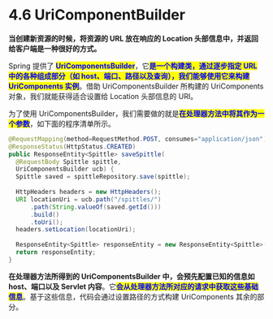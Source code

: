 # 4.6 UriComponentBuilder

**当创建新资源的时候，将资源的 URL 放在响应的 Location 头部信息中，并返回给客户端是一种很好的方式。**

Spring 提供了 <mark style="color:blue;">**UriComponentsBuilder**</mark>，它<mark style="color:blue;">**是一个构建类，通过逐步指定 URL 中的各种组成部分（如 host、端口、路径以及查询），我们能够使用它来构建 UriComponents 实例**</mark>。借助 UriComponentsBuilder 所构建的 UriComponents 对象，我们就能获得适合设置给 Location 头部信息的 URI。

为了使用 UriComponentsBuilder，我们需要做的就是<mark style="color:blue;">**在处理器方法中将其作为一个参数**</mark>，如下面的程序清单所示。

```java
@RequestMapping(method=RequestMethod.POST, consumes="application/json")
@ResponseStatus(HttpStatus.CREATED)
public ResponseEntity<Spittle> saveSpittle(
  @RequestBody Spittle spittle, 
  UriComponentsBuilder ucb) {
  Spittle saved = spittleRepository.save(spittle);
    
  HttpHeaders headers = new HttpHeaders();
  URI locationUri = ucb.path("/spittles/")
      .path(String.valueOf(saved.getId()))
      .build()
      .toUri();
  headers.setLocation(locationUri);
    
  ResponseEntity<Spittle> responseEntity = new ResponseEntity<Spittle>(saved, headers, HttpStatus.CREATED);
  return responseEntity;
}
```

**在处理器方法所得到的 UriComponentsBuilder 中，会预先配置已知的信息如 host、端口以及 Servlet 内容**。它<mark style="color:blue;">**会从处理器方法所对应的请求中获取这些基础信息**</mark>。基于这些信息，代码会通过设置路径的方式构建 UriComponents 其余的部分。
